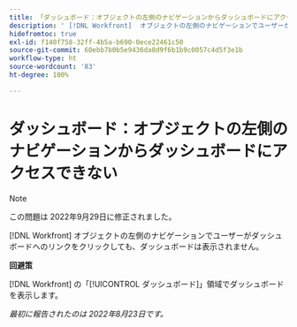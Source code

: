 ```yaml
---
title: 「ダッシュボード：オブジェクトの左側のナビゲーションからダッシュボードにアクセスできない」
description: ' [!DNL Workfront]  オブジェクトの左側のナビゲーションでユーザーがダッシュボードへのリンクをクリックしても、ダッシュボードは表示されません。'
hidefromtoc: true
exl-id: f140f758-32ff-4b5a-b690-0ece22461c50
source-git-commit: 60ebb7b0b5e9436da8d9f6b1b9c0057c4d5f3e1b
workflow-type: ht
source-wordcount: '83'
ht-degree: 100%

---
```


# ダッシュボード：オブジェクトの左側のナビゲーションからダッシュボードにアクセスできない

>[!NOTE]
>
>この問題は 2022年9月29日に修正されました。

[!DNL Workfront] オブジェクトの左側のナビゲーションでユーザーがダッシュボードへのリンクをクリックしても、ダッシュボードは表示されません。

**回避策**

[!DNL Workfront] の「[!UICONTROL ダッシュボード]」領域でダッシュボードを表示します。

_最初に報告されたのは 2022年8月23日です。_
